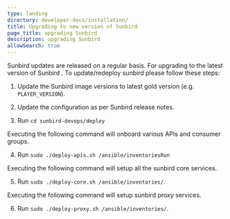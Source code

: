 ```yaml
---
type: landing
directory: developer-docs/installation/
title: Upgrading to new version of Sunbird
page_title: upgrading Sunbird
description: upgrading Sunbird
allowSearch: true
---
```

Sunbird updates are released on a regular basis. For upgrading to the latest version of Sunbird .
To update/redeploy sunbird please follow these steps:
1. Update the Sunbird image versions to latest gold version (e.g. `PLAYER_VERSION`).

2. Update the configuration as per Sunbird release notes.

3. Run `cd sunbird-devops/deploy`

Executing the following command will onboard various APIs and consumer groups.

4. Run `sudo ./deploy-apis.sh /ansible/inventoriesRun `

Executing the following command will setup all the sunbird core services.

5. Run `sudo ./deploy-core.sh /ansible/inventories/`.

Executing the following command will setup sunbird proxy services.

6. Run `sudo ./deploy-proxy.sh /ansible/inventories/`. 

